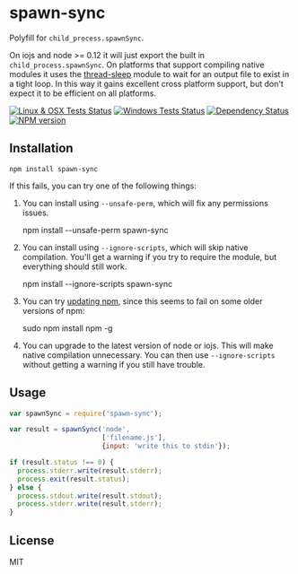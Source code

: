 # spawn-sync

Polyfill for `child_process.spawnSync`.

On iojs and node >= 0.12 it will just export the built in `child_process.spawnSync`. On platforms that support compiling native modules it uses the [thread-sleep](https://github.com/ForbesLindesay/thread-sleep) module to wait for an output file to exist in a tight loop.  In this way it gains excellent cross platform support, but don't expect it to be efficient on all platforms.

[![Linux & OSX Tests Status](https://img.shields.io/travis/ForbesLindesay/spawn-sync/master.svg?label=Linux%20%26%20OSX%20Tests)](https://travis-ci.org/ForbesLindesay/spawn-sync)
[![Windows Tests Status](https://img.shields.io/appveyor/ci/ForbesLindesay/spawn-sync/master.svg?label=Windows%20Tests)](https://ci.appveyor.com/project/ForbesLindesay/spawn-sync)
[![Dependency Status](https://img.shields.io/gemnasium/ForbesLindesay/spawn-sync.svg)](https://gemnasium.com/ForbesLindesay/spawn-sync)
[![NPM version](https://img.shields.io/npm/v/spawn-sync.svg)](http://badge.fury.io/js/spawn-sync)

## Installation

    npm install spawn-sync

If this fails, you can try one of the following things:

1. You can install using `--unsafe-perm`, which will fix any permissions issues.

    npm install --unsafe-perm spawn-sync

2. You can install using `--ignore-scripts`, which will skip native compilation.  You'll get a warning if you try to require the module, but everything should still work.

    npm install --ignore-scripts spawn-sync

3. You can try [updating npm](https://docs.npmjs.com/getting-started/installing-node), since this seems to fail on some older versions of npm:

    sudo npm install npm -g

4. You can upgrade to the latest version of node or iojs.  This will make native compilation unnecessary.  You can then use `--ignore-scripts` without getting a warning if you still have trouble.

## Usage

```js
var spawnSync = require('spawn-sync');

var result = spawnSync('node',
                       ['filename.js'],
                       {input: 'write this to stdin'});

if (result.status !== 0) {
  process.stderr.write(result.stderr);
  process.exit(result.status);
} else {
  process.stdout.write(result.stdout);
  process.stderr.write(result.stderr);
}
```

## License

  MIT
